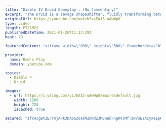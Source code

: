 ```yaml
---
title: "Diablo IV Druid Gameplay . (No Commentary)"
excerpt: "The Druid is a savage shapeshifter, fluidly transforming between the forms of a towering bear or a vicious werewolf to fight alongside the creatures of the wild."
originalUrl: https://youtube.com/watch?v=EA13-uAwWp8
type: video
length: PT21M2S
publishedDateTime: 2021-01-26T11:13:29Z
heat: 73

featuredContent: "<iframe width=\"800\" height=\"500\" frameborder=\"0\" src=\"https://www.youtube.com/embed/EA13-uAwWp8\" allow=\"accelerometer; autoplay; encrypted-media; gyroscope; picture-in-picture\" allowfullscreen></iframe>"

provider:
  name: Ram's Play
  domain: youtube.com

topics:
  - Diablo 4
  - Druid

images:
  - url: https://i.ytimg.com/vi/EA13-uAwWp8/maxresdefault.jpg
    width: 1280
    height: 720
    isCached: true

secured: "Ifc4JgBtZErrmjAPk3DAoSZOakMZnNdZJMSnWbFngK4JMfTzNVSEsAzyXeIp6AlueoZWQnFiAjztzPJLEHmL2Nw8SwhTHcM9BT3dh3DSGBvWwauUe53h0xtYBfiYuyKZpfVq2FjMuXCvrW+ShNV7npr3kAruBPIrO0l8aM8wqD1BJvQypku1slwYlCZ1je2WPZxk/qTR4nc8HWCgBBbtzktmeOfHxMi8a5+sSgI5AP9qcmAcMSCX8zX1q3Kwir+iXbNCV6HTq0dcw5XKjCLpDEzUR/SlBQKjxZ3SskSc6aXHBgXF/OtbpHqmhft86GxHd1LVaq/SkRIaM687r8lJ1Uotwmh+2m9yhEy+oUoM1UCXZ6XQUB0C/BxLSwBEaEJe6oLRsEMp1gyY/Z8M9jAE3EPZgql/5dxZBboZNkL/yHX3pEwhXS08jbqEMJt9M15s;LqL+AcL3X9KM33/tlwB0kA=="
---
```



